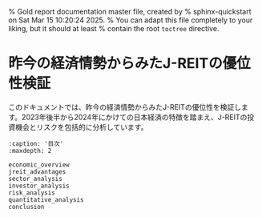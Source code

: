 % Gold report documentation master file, created by
% sphinx-quickstart on Sat Mar 15 10:20:24 2025.
% You can adapt this file completely to your liking, but it should at least
% contain the root `toctree` directive.

# 昨今の経済情勢からみたJ-REITの優位性検証

このドキュメントでは、昨今の経済情勢からみたJ-REITの優位性を検証します。2023年後半から2024年にかけての日本経済の特徴を踏まえ、J-REITの投資機会とリスクを包括的に分析しています。

```{toctree}
:caption: '目次'
:maxdepth: 2

economic_overview
jreit_advantages
sector_analysis
investor_analysis
risk_analysis
quantitative_analysis
conclusion
```
